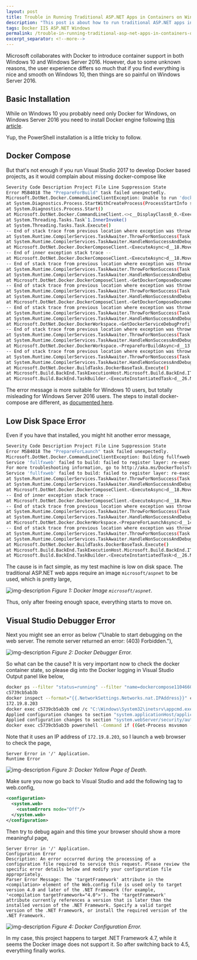 ```yaml
---
layout: post
title: Trouble in Running Traditional ASP.NET Apps in Containers on Windows Server 2016
description: "This post is about how to run traditional ASP.NET apps in containers on Windows Server 2016."
tags: Docker IIS ASP.NET Windows
permalink: /trouble-in-running-traditional-asp-net-apps-in-containers-on-windows-server-2016-43b755611337
excerpt_separator: <!--more-->
---
```

Microsoft collaborates with Docker to introduce container support in both Windows 10 and Windows Server 2016. However, due to some unknown reasons, the user experience differs so much that if you find everything is nice and smooth on Windows 10, then things are so painful on Windows Server 2016.
<!--more-->

## Basic Installation

While on Windows 10 you probably need only Docker for Windows, on Windows Server 2016 you need to install Docker engine following [this article](https://docs.docker.com/docker-ee-for-windows/install/#install-docker-ee).

Yup, the PowerShell installation is a little tricky to follow.

## Docker Compose
But that's not enough if you run Visual Studio 2017 to develop Docker based projects, as it would complain about missing docker-compose like

``` bash
Severity Code Description Project File Line Suppression State
Error MSB4018 The "PrepareForBuild" task failed unexpectedly.
Microsoft.DotNet.Docker.CommandLineClientException: Unable to run 'docker-compose'. Verify that Docker for Windows is installed and running locally. For troubleshooting, please review http://aka.ms/DockerToolsTroubleshooting. --> System.ComponentModel.Win32Exception: The system cannot find the file specified
at System.Diagnostics.Process.StartWithCreateProcess(ProcessStartInfo startInfo)
at System.Diagnostics.Process.Start()
at Microsoft.DotNet.Docker.CommandLineClient.<>c__DisplayClass0_0.<ExecuteAsync>b__0()
at System.Threading.Tasks.Task`1.InnerInvoke()
at System.Threading.Tasks.Task.Execute()
-- End of stack trace from previous location where exception was thrown --
at System.Runtime.CompilerServices.TaskAwaiter.ThrowForNonSuccess(Task task)
at System.Runtime.CompilerServices.TaskAwaiter.HandleNonSuccessAndDebuggerNotification(Task task)
at Microsoft.DotNet.Docker.DockerComposeClient.<ExecuteAsync>d__18.MoveNext()
-- End of inner exception stack trace --
at Microsoft.DotNet.Docker.DockerComposeClient.<ExecuteAsync>d__18.MoveNext()
-- End of stack trace from previous location where exception was thrown --
at System.Runtime.CompilerServices.TaskAwaiter.ThrowForNonSuccess(Task task)
at System.Runtime.CompilerServices.TaskAwaiter.HandleNonSuccessAndDebuggerNotification(Task task)
at Microsoft.DotNet.Docker.DockerComposeClient.<GetDockerComposeDocumentCacheAsync>d__15.MoveNext()
-- End of stack trace from previous location where exception was thrown --
at System.Runtime.CompilerServices.TaskAwaiter.ThrowForNonSuccess(Task task)
at System.Runtime.CompilerServices.TaskAwaiter.HandleNonSuccessAndDebuggerNotification(Task task)
at Microsoft.DotNet.Docker.DockerComposeClient.<GetDockerComposeDocumentAsync>d__13.MoveNext()
-- End of stack trace from previous location where exception was thrown --
at System.Runtime.CompilerServices.TaskAwaiter.ThrowForNonSuccess(Task task)
at System.Runtime.CompilerServices.TaskAwaiter.HandleNonSuccessAndDebuggerNotification(Task task)
at Microsoft.DotNet.Docker.DockerWorkspace.<GetDockerServiceDebugProfilesAsync>d__12.MoveNext()
-- End of stack trace from previous location where exception was thrown --
at System.Runtime.CompilerServices.TaskAwaiter.ThrowForNonSuccess(Task task)
at System.Runtime.CompilerServices.TaskAwaiter.HandleNonSuccessAndDebuggerNotification(Task task)
at Microsoft.DotNet.Docker.DockerWorkspace.<PrepareForBuildAsync>d__13.MoveNext()
-- End of stack trace from previous location where exception was thrown --
at System.Runtime.CompilerServices.TaskAwaiter.ThrowForNonSuccess(Task task)
at System.Runtime.CompilerServices.TaskAwaiter.HandleNonSuccessAndDebuggerNotification(Task task)
at Microsoft.DotNet.Docker.BuildTasks.DockerBaseTask.Execute()
at Microsoft.Build.BackEnd.TaskExecutionHost.Microsoft.Build.BackEnd.ITaskExecutionHost.Execute()
at Microsoft.Build.BackEnd.TaskBuilder.<ExecuteInstantiatedTask>d__26.MoveNext() docker-compose C:\Program Files (x86)\Microsoft Visual Studio\2017\Community\MSBuild\Microsoft\VisualStudio\v15.0\Docker\Microsoft.VisualStudio.Docker.Compose.targets 153
```

The error message is more suitable for Windows 10 users, but totally misleading for Windows Server 2016 users. The steps to install docker-compose are different, as [documented here](https://docs.docker.com/compose/install/).

## Low Disk Space Error

Even if you have that installed, you might hit another error message,

``` bash
Severity Code Description Project File Line Suppression State
Error MSB4018 The "PrepareForLaunch" task failed unexpectedly.
Microsoft.DotNet.Docker.CommandLineClientException: Building fullfxweb
Service 'fullfxweb' failed to build: failed to register layer: re-exec error: exit status 1: output: BackupWrite \\?\C:\ProgramData\docker\windowsfilter\c9581b4e19c69827e1360a27530db816849bbc0ee0345f5503dd2765ba2313d4\Files\ProgramData\Microsoft\Windows Defender\Definition Updates\Default\MpAsBase.vdm: There is not enough space on the disk..
For more troubleshooting information, go to http://aka.ms/DockerToolsTroubleshooting --> Microsoft.DotNet.Docker.CommandLineClientException: Building fullfxweb
Service 'fullfxweb' failed to build: failed to register layer: re-exec error: exit status 1: output: BackupWrite \\?\C:\ProgramData\docker\windowsfilter\c9581b4e19c69827e1360a27530db816849bbc0ee0345f5503dd2765ba2313d4\Files\ProgramData\Microsoft\Windows Defender\Definition Updates\Default\MpAsBase.vdm: There is not enough space on the disk.
at System.Runtime.CompilerServices.TaskAwaiter.ThrowForNonSuccess(Task task)
at System.Runtime.CompilerServices.TaskAwaiter.HandleNonSuccessAndDebuggerNotification(Task task)
at Microsoft.DotNet.Docker.DockerComposeClient.<ExecuteAsync>d__18.MoveNext()
-- End of inner exception stack trace --
at Microsoft.DotNet.Docker.DockerComposeClient.<ExecuteAsync>d__18.MoveNext()
-- End of stack trace from previous location where exception was thrown --
at System.Runtime.CompilerServices.TaskAwaiter.ThrowForNonSuccess(Task task)
at System.Runtime.CompilerServices.TaskAwaiter.HandleNonSuccessAndDebuggerNotification(Task task)
at Microsoft.DotNet.Docker.DockerWorkspace.<PrepareForLaunchAsync>d__14.MoveNext()
-- End of stack trace from previous location where exception was thrown --
at System.Runtime.CompilerServices.TaskAwaiter.ThrowForNonSuccess(Task task)
at System.Runtime.CompilerServices.TaskAwaiter.HandleNonSuccessAndDebuggerNotification(Task task)
at Microsoft.DotNet.Docker.BuildTasks.DockerBaseTask.Execute()
at Microsoft.Build.BackEnd.TaskExecutionHost.Microsoft.Build.BackEnd.ITaskExecutionHost.Execute()
at Microsoft.Build.BackEnd.TaskBuilder.<ExecuteInstantiatedTask>d__26.MoveNext() docker-compose C:\Program Files (x86)\Microsoft Visual Studio\2017\Community\MSBuild\Microsoft\VisualStudio\v15.0\Docker\Microsoft.VisualStudio.Docker.Compose.targets 192
```

The cause is in fact simple, as my test machine is low on disk space. The traditional ASP.NET web apps require an image `microsoft/aspnet` to be used, which is pretty large,

![img-description](/images/microsoft-aspnet-docker-image.png)
_Figure 1: Docker Image `microsoft/aspnet`._

Thus, only after freeing enough space, everything starts to move on.

## Visual Studio Debugger Error

Next you might see an error as below ("Unable to start debugging on the web server. The remote server returned an error: (403) Forbidden."),

![img-description](/images/vs-docker-error.png)
_Figure 2: Docker Debugger Error._

So what can be the cause? It is very important now to check the docker container state, so please dig into the Docker logging in Visual Studio Output panel like below,

``` bash
docker ps --filter "status=running" --filter "name=dockercompose1104660429_fullfxweb_" --format {{.ID}} -n 1
c5739cb5ab3b
docker inspect --format="{{.NetworkSettings.Networks.nat.IPAddress}}" c5739cb5ab3b
172.19.8.203
docker exec c5739cb5ab3b cmd /c "C:\Windows\System32\inetsrv\appcmd.exe set config -section:system.applicationHost/applicationPools /[name='DefaultAppPool'].processModel.identityType:LocalSystem /commit:apphost & C:\Windows\System32\inetsrv\appcmd.exe set config -section:system.webServer/security/authentication/anonymousAuthentication /userName: /commit:apphost"
Applied configuration changes to section "system.applicationHost/applicationPools" for "MACHINE/WEBROOT/APPHOST" at configuration commit path "MACHINE/WEBROOT/APPHOST"
Applied configuration changes to section "system.webServer/security/authentication/anonymousAuthentication" for "MACHINE/WEBROOT/APPHOST" at configuration commit path "MACHINE/WEBROOT/APPHOST"
docker exec c5739cb5ab3b powershell -Command if ((Get-Process msvsmon -ErrorAction SilentlyContinue).Count -eq 0) { Start-Process C:\msvsmon\x64\msvsmon.exe -ArgumentList /noauth, /anyuser, /silent, /nostatus, /noclrwarn, /nosecuritywarn, /nofirewallwarn, /nowowwarn, /timeout:2147483646}
```

Note that it uses an IP address of `172.19.8.203`, so I launch a web browser to check the page,

``` text
Server Error in '/' Application.
Runtime Error
```

![img-description](/images/vs-docker-error-2.png)
_Figure 3: Docker Yellow Page of Death._

Make sure you now go back to Visual Studio and add the following tag to web.config,

``` xml
<configuration>
  <system.web>
    <customErrors mode="Off"/>
  </system.web>
</configuration>
```

Then try to debug again and this time your browser should show a more meaningful page,

``` text
Server Error in '/' Application.
Configuration Error
Description: An error occurred during the processing of a configuration file required to service this request. Please review the specific error details below and modify your configuration file appropriately.
Parser Error Message: The 'targetFramework' attribute in the <compilation> element of the Web.config file is used only to target version 4.0 and later of the .NET Framework (for example, '<compilation targetFramework="4.0">'). The 'targetFramework' attribute currently references a version that is later than the installed version of the .NET Framework. Specify a valid target version of the .NET Framework, or install the required version of the .NET Framework.
```

![img-description](/images/vs-docker-error-3.png)
_Figure 4: Docker Configuration Error._

In my case, this project happens to target .NET Framework 4.7, while it seems the Docker image does not support it. So after switching back to 4.5, everything finally works.
